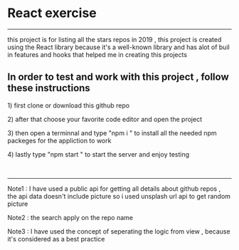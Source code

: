 <h1> React exercise </h1>
<hr>
<p>this project is for listing all the stars repos in 2019  , this project is created using the React library because it's a well-known library and has alot of buil in features and hooks that helped me in creating this projects </p>

<h2>In order to test and work with this project , follow these instructions</h2>

<p> 1) first clone or download this github repo</p>
<p> 2) after that choose your favorite code editor and open the project  </p>
<p> 3) then open a terminnal and type "npm i " to install all the needed npm packeges for the appliction to work  </p>
<p> 4) lastly type "npm start " to start the server and enjoy testing  </p>

<br>
<hr>
<p>Note1 : I have used a public api for getting all details about github repos , the api data doesn't include picture so i used unsplash url api to get random picture<p/>
<p>Note2 : the search apply on the repo name<p/>
<p>Note3 : I have used the concept of seperating the logic from view , because it's considered as a best practice</p>
